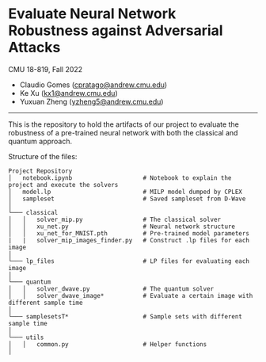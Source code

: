 # Evaluate Neural Network Robustness against Adversarial Attacks

CMU 18-819, Fall 2022

- Claudio Gomes (cpratago@andrew.cmu.edu)
- Ke Xu (kx1@andrew.cmu.edu)
- Yuxuan Zheng (yzheng5@andrew.cmu.edu)

---

This is the repository to hold the artifacts of our project to evaluate the robustness of a pre-trained neural network with both the classical and quantum approach.

Structure of the files:

```
Project Repository
│   notebook.ipynb                    # Notebook to explain the project and execute the solvers
│   model.lp                          # MILP model dumped by CPLEX
│   sampleset                         # Saved sampleset from D-Wave
│
└─── classical
│   │   solver_mip.py                 # The classical solver
│   │   xu_net.py                     # Neural network structure
│   │   xu_net_for_MNIST.pth          # Pre-trained model parameters
|   |   solver_mip_images_finder.py   # Construct .lp files for each image
│
└─── lp_files                         # LP files for evaluating each image
│
└─── quantum
│   │   solver_dwave.py               # The quantum solver
│   │   solver_dwave_image*           # Evaluate a certain image with different sample time
│
└─── samplesetsT*                     # Sample sets with different sample time
│
└─── utils
│   │   common.py                     # Helper functions
│
```
